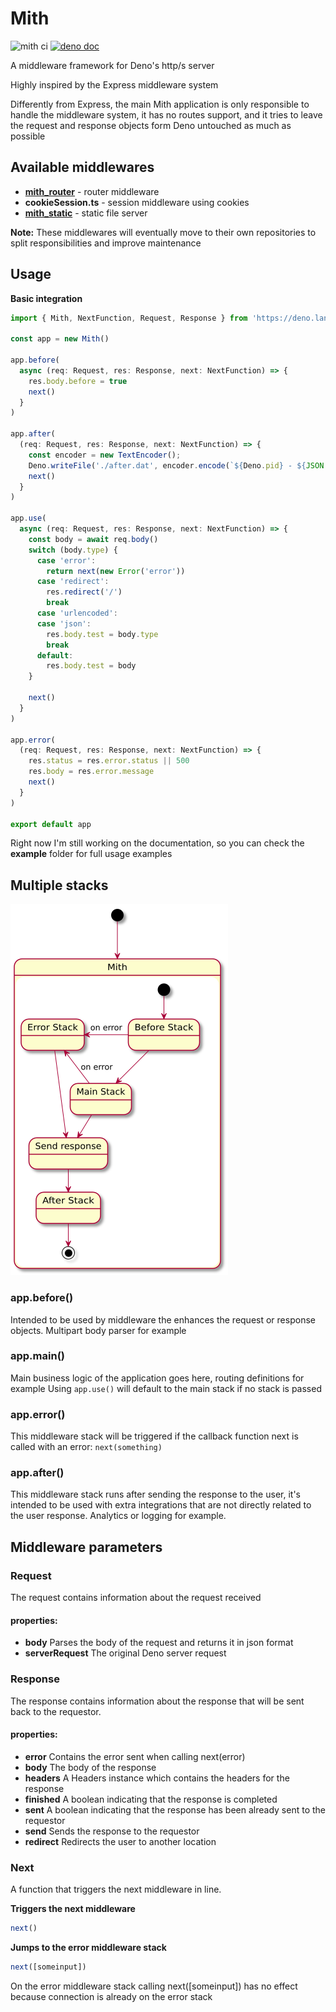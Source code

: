 # Mith

![mith ci](https://github.com/JWebCoder/mith/workflows/mith%20ci/badge.svg)
[![deno doc](https://doc.deno.land/badge.svg)](https://doc.deno.land/https/deno.land/x/mith/mod.ts)

A middleware framework for Deno's http/s server

Highly inspired by the Express middleware system

Differently from Express, the main Mith application is only responsible to handle the middleware system, it has no routes support, and it tries to leave the request and response objects form Deno untouched as much as possible

## Available middlewares

- **[mith_router](https://github.com/JWebCoder/mith_router)** - router middleware
- **cookieSession.ts** - session middleware using cookies
- **[mith_static](https://github.com/JWebCoder/mith_static)** - static file server

**Note:** These middlewares will eventually move to their own repositories to split responsibilities and improve maintenance

[//]: # (For Routing, session, or any other middleware you can check our awesome-mith site of community resources.)

## Usage

**Basic integration**
```typescript
import { Mith, NextFunction, Request, Response } from 'https://deno.land/x/mith@v0.7.0/mod.ts'

const app = new Mith()

app.before(
  async (req: Request, res: Response, next: NextFunction) => {
    res.body.before = true
    next()
  }
)

app.after(
  (req: Request, res: Response, next: NextFunction) => {
    const encoder = new TextEncoder();
    Deno.writeFile('./after.dat', encoder.encode(`${Deno.pid} - ${JSON.stringify(res.body)}\n`), {append: true})
    next()
  }
)

app.use(
  async (req: Request, res: Response, next: NextFunction) => {
    const body = await req.body()
    switch (body.type) {
      case 'error':
        return next(new Error('error'))
      case 'redirect':
        res.redirect('/')
        break
      case 'urlencoded':
      case 'json':
        res.body.test = body.type
        break
      default:
        res.body.test = body
    }

    next()
  }
)

app.error(
  (req: Request, res: Response, next: NextFunction) => {
    res.status = res.error.status || 500
    res.body = res.error.message
    next()
  }
)

export default app
```

Right now I'm still working on the documentation, so you can check the **example** folder for full usage examples

## Multiple stacks

![image](./mith.png)

### app.before()

Intended to be used by middleware the enhances the request or response objects. Multipart body parser for example

### app.main()

Main business logic of the application goes here, routing definitions for example
Using `app.use()` will default to the main stack if no stack is passed

### app.error()

This middleware stack will be triggered if the callback function next is called with an error: `next(something)`

### app.after()

This middleware stack runs after sending the response to the user, it's intended to be used with extra integrations that are not directly related to the user response. Analytics or logging for example.
## Middleware parameters

### Request
The request contains information about the request received

#### properties:
- **body**
Parses the body of the request and returns it in json format
- **serverRequest**
The original Deno server request

### Response
The response contains information about the response that will be sent back to the requestor.

#### properties:
- **error**
Contains the error sent when calling next(error)
- **body**
The body of the response
- **headers**
A Headers instance which contains the headers for the response
- **finished**
A boolean indicating that the response is completed
- **sent**
A boolean indicating that the response has been already sent to the requestor
- **send**
Sends the response to the requestor
- **redirect**
Redirects the user to another location

### Next
A function that triggers the next middleware in line.

**Triggers the next middleware**
```typescript
next()
```

**Jumps to the error middleware stack**
```typescript
next([someinput])
```

On the error middleware stack calling next([someinput]) has no effect because connection is already on the error stack